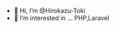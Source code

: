 - 👋 Hi, I’m @Hirokazu-Toki
- 👀 I’m interested in ... PHP,Laravel

<!---
Hirokazu-Toki/Hirokazu-Toki is a ✨ special ✨ repository because its `README.md` (this file) appears on your GitHub profile.
You can click the Preview link to take a look at your changes.
--->
